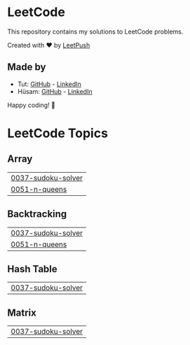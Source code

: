 # LeetCode

This repository contains my solutions to LeetCode problems.

Created with :heart: by [LeetPush](https://github.com/husamahmud/LeetPush)

 ## Made by 
 - Tut: [GitHub](https://github.com/TutTrue) - [LinkedIn](https://www.linkedin.com/in/mahmoud-hamdy-8b6825245/)
 - Hüsam: [GitHub](https://github.com/husamahmud) - [LinkedIn](https://www.linkedin.com/in/husamahmud/)

 Happy coding! 🚀
<!---LeetCode Topics Start-->
# LeetCode Topics
## Array
|  |
| ------- |
| [0037-sudoku-solver](https://github.com/hiruthick371/Problem-Solving/tree/master/0037-sudoku-solver) |
| [0051-n-queens](https://github.com/hiruthick371/Problem-Solving/tree/master/0051-n-queens) |
## Backtracking
|  |
| ------- |
| [0037-sudoku-solver](https://github.com/hiruthick371/Problem-Solving/tree/master/0037-sudoku-solver) |
| [0051-n-queens](https://github.com/hiruthick371/Problem-Solving/tree/master/0051-n-queens) |
## Hash Table
|  |
| ------- |
| [0037-sudoku-solver](https://github.com/hiruthick371/Problem-Solving/tree/master/0037-sudoku-solver) |
## Matrix
|  |
| ------- |
| [0037-sudoku-solver](https://github.com/hiruthick371/Problem-Solving/tree/master/0037-sudoku-solver) |
<!---LeetCode Topics End-->